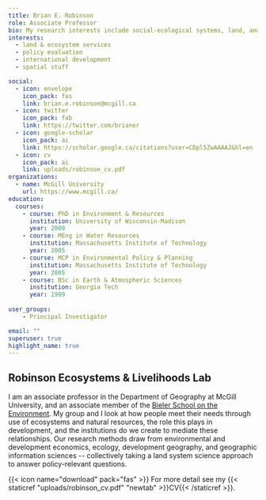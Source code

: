 ```yaml
---
title: Brian E. Robinson
role: Associate Professor
bio: My research interests include social-ecological systems, land, and statistics.
interests:
  - land & ecosystem services
  - policy evaluation
  - international development
  - spatial stuff

social:
  - icon: envelope
    icon_pack: fas
    link: brian.e.robinson@mcgill.ca
  - icon: twitter
    icon_pack: fab
    link: https://twitter.com/brianer
  - icon: google-scholar
    icon_pack: ai
    link: https://scholar.google.ca/citations?user=CDpl5ZwAAAAJ&hl=en
  - icon: cv
    icon_pack: ai
    link: uploads/robinson_cv.pdf
organizations:
  - name: McGill University
    url: https://www.mcgill.ca/
education:
  courses:
    - course: PhD in Environment & Resources
      institution: University of Wisconsin-Madison
      year: 2009
    - course: MEng in Water Resources
      institution: Massachusetts Institute of Technology
      year: 2005
    - course: MCP in Environmental Policy & Planning
      institution: Massachusetts Institute of Technology
      year: 2005
    - course: BSc in Earth & Atmospheric Sciences
      institution: Georgia Tech
      year: 1999
      
user_groups:
    - Principal Investigator

email: ""
superuser: true
highlight_name: true
---
```


## Robinson Ecosystems & Livelihoods Lab

I am an associate professor in the Department of Geography at McGill University, and an associate member of the [Bieler School on the Environment](https://www.mcgill.ca/environment/). My group and I look at how people meet their needs through use of ecosystems and natural resources, the role this plays in development, and the institutions do we create to mediate these relationships. Our research methods draw from environmental and development economics, ecology, development geography, and geographic information sciences -- collectively taking a land system science approach to answer policy-relevant questions.

{{< icon name="download" pack="fas" >}} For more detail see my {{< staticref "uploads/robinson_cv.pdf" "newtab" >}}CV{{< /staticref >}}.

